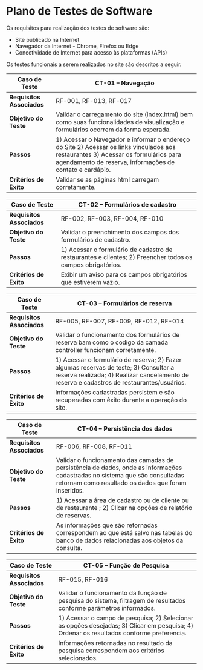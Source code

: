 # Plano de Testes de Software

Os requisitos para realização dos testes de software são:

- Site publicado na Internet
- Navegador da Internet - Chrome, Firefox ou Edge
- Conectividade de Internet para acesso às plataformas (APIs)

Os testes funcionais a serem realizados no site são descritos a seguir.

| **Caso de Teste** | **CT-01 – Navegação** |
| --- | --- |
| **Requisitos Associados** | RF-001, RF-013, RF-017 |
| **Objetivo do Teste** | Validar o carregamento do site (index.html) bem como suas funcionalidades de visualização e formulários ocorrem da forma esperada. |
| **Passos** | 1) Acessar o Navegador e informar o endereço do Site 2) Acessar os links vinculados aos restaurantes 3) Acessar os formulários para agendamento de reserva,  informações de contato e cardápio. |
| **Critérios de Êxito** | Validar se as páginas html carregam corretamente. |

| **Caso de Teste** | **CT-02 – Formulários de cadastro** |
| --- | --- |
| **Requisitos Associados** | RF-002, RF-003, RF-004, RF-010  |
| **Objetivo do Teste** | Validar o preenchimento dos campos dos formulários de cadastro. |
| **Passos** | 1) Acessar o formulário de cadastro de restaurantes e clientes; 2) Preencher todos os campos obrigatórios. |
| **Critérios de Êxito** | Exibir um aviso para os campos obrigatórios que estiverem vazio. |

| **Caso de Teste** | **CT-03 – Formulários de reserva** |
| --- | --- |
| **Requisitos Associados** | RF-005, RF-007, RF-009, RF-012, RF-014  |
| **Objetivo do Teste** | Validar o funcionamento dos formulários de reserva bam como o codigo da camada controller funcionam corretamente. |
| **Passos** | 1) Acessar o formulário de reserva; 2) Fazer algumas reservas de teste; 3) Consultar a reserva realizada; 4) Realizar cancelamento de reserva e cadastros de restaurantes/usuários. |
| **Critérios de Êxito** | Informações cadastradas persistem e são recuperadas com êxito durante a operação do site. |

| **Caso de Teste** | **CT-04 – Persistência dos dados** |
| --- | --- |
| **Requisitos Associados** | RF-006, RF-008, RF-011 |
| **Objetivo do Teste** | Validar o funcionamento das camadas de persistência de dados, onde as informações cadastradas no sistema que são consultadas retornam como resultado os dados que foram inseridos. |
| **Passos** | 1) Acessar a área de cadastro ou de cliente ou de restaurante ; 2) Clicar na opções de relatório de reservas. |
| **Critérios de Êxito** | As informações que são retornadas correspondem ao que está salvo nas tabelas do banco de dados relacionadas aos objetos da consulta. |

| **Caso de Teste** | **CT-05 – Função de Pesquisa** |
| --- | --- |
| **Requisitos Associados** | RF-015, RF-016 |
| **Objetivo do Teste** | Validar o funcionamento da função de pesquisa do sistema, filtragem de resultados conforme parâmetros informados. |
| **Passos** | 1) Acessar o campo de pesquisa; 2) Selecionar as opções desejadas; 3) Clicar em pesquisa; 4) Ordenar os resultados conforme preferencia. |
| **Critérios de Êxito** | Informações retornadas no resultado da pesquisa correspondem aos critérios selecionados. |
